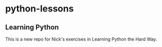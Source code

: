 # python-lessons
## Learning Python
This is a new repo for Nick's exercises in Learning Python the Hard Way.
